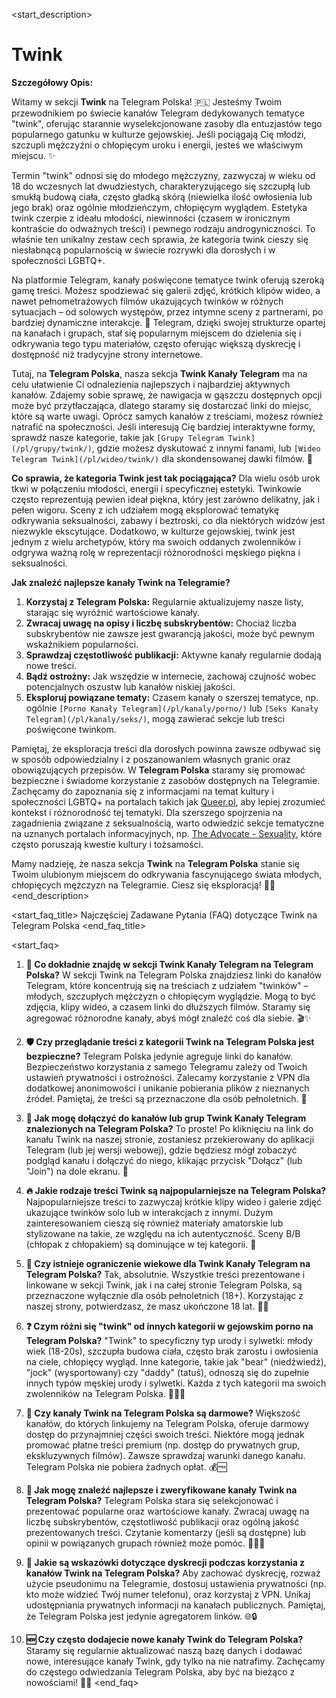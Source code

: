 <start_description>
# Twink

**Szczegółowy Opis:**

Witamy w sekcji **Twink** na Telegram Polska! 🇵🇱 Jesteśmy Twoim przewodnikiem po świecie kanałów Telegram dedykowanych tematyce "twink", oferując starannie wyselekcjonowane zasoby dla entuzjastów tego popularnego gatunku w kulturze gejowskiej. Jeśli pociągają Cię młodzi, szczupli mężczyźni o chłopięcym uroku i energii, jesteś we właściwym miejscu. ✨

Termin "twink" odnosi się do młodego mężczyzny, zazwyczaj w wieku od 18 do wczesnych lat dwudziestych, charakteryzującego się szczupłą lub smukłą budową ciała, często gładką skórą (niewielka ilość owłosienia lub jego brak) oraz ogólnie młodzieńczym, chłopięcym wyglądem. Estetyka twink czerpie z ideału młodości, niewinności (czasem w ironicznym kontraście do odważnych treści) i pewnego rodzaju androgyniczności. To właśnie ten unikalny zestaw cech sprawia, że kategoria twink cieszy się niesłabnącą popularnością w świecie rozrywki dla dorosłych i w społeczności LGBTQ+.

Na platformie Telegram, kanały poświęcone tematyce twink oferują szeroką gamę treści. Możesz spodziewać się galerii zdjęć, krótkich klipów wideo, a nawet pełnometrażowych filmów ukazujących twinków w różnych sytuacjach – od solowych występów, przez intymne sceny z partnerami, po bardziej dynamiczne interakcje. 🍑 Telegram, dzięki swojej strukturze opartej na kanałach i grupach, stał się popularnym miejscem do dzielenia się i odkrywania tego typu materiałów, często oferując większą dyskrecję i dostępność niż tradycyjne strony internetowe.

Tutaj, na **Telegram Polska**, nasza sekcja **Twink Kanały Telegram** ma na celu ułatwienie Ci odnalezienia najlepszych i najbardziej aktywnych kanałów. Zdajemy sobie sprawę, że nawigacja w gąszczu dostępnych opcji może być przytłaczająca, dlatego staramy się dostarczać linki do miejsc, które są warte uwagi. Oprócz samych kanałów z treściami, możesz również natrafić na społeczności. Jeśli interesują Cię bardziej interaktywne formy, sprawdź nasze kategorie, takie jak `[Grupy Telegram Twink](/pl/grupy/twink/)`, gdzie możesz dyskutować z innymi fanami, lub `[Wideo Telegram Twink](/pl/wideo/twink/)` dla skondensowanej dawki filmów. 🚀

**Co sprawia, że kategoria Twink jest tak pociągająca?**
Dla wielu osób urok tkwi w połączeniu młodości, energii i specyficznej estetyki. Twinkowie często reprezentują pewien ideał piękna, który jest zarówno delikatny, jak i pełen wigoru. Sceny z ich udziałem mogą eksplorować tematykę odkrywania seksualności, zabawy i beztroski, co dla niektórych widzów jest niezwykle ekscytujące. Dodatkowo, w kulturze gejowskiej, twink jest jednym z wielu archetypów, który ma swoich oddanych zwolenników i odgrywa ważną rolę w reprezentacji różnorodności męskiego piękna i seksualności.

**Jak znaleźć najlepsze kanały Twink na Telegramie?**
1.  **Korzystaj z Telegram Polska:** Regularnie aktualizujemy nasze listy, starając się wyróżnić wartościowe kanały.
2.  **Zwracaj uwagę na opisy i liczbę subskrybentów:** Chociaż liczba subskrybentów nie zawsze jest gwarancją jakości, może być pewnym wskaźnikiem popularności.
3.  **Sprawdzaj częstotliwość publikacji:** Aktywne kanały regularnie dodają nowe treści.
4.  **Bądź ostrożny:** Jak wszędzie w internecie, zachowaj czujność wobec potencjalnych oszustw lub kanałów niskiej jakości.
5.  **Eksploruj powiązane tematy:** Czasem kanały o szerszej tematyce, np. ogólnie `[Porno Kanały Telegram](/pl/kanaly/porno/)` lub `[Seks Kanały Telegram](/pl/kanaly/seks/)`, mogą zawierać sekcje lub treści poświęcone twinkom.

Pamiętaj, że eksploracja treści dla dorosłych powinna zawsze odbywać się w sposób odpowiedzialny i z poszanowaniem własnych granic oraz obowiązujących przepisów. W **Telegram Polska** staramy się promować bezpieczne i świadome korzystanie z zasobów dostępnych na Telegramie. Zachęcamy do zapoznania się z informacjami na temat kultury i społeczności LGBTQ+ na portalach takich jak [Queer.pl](https://queer.pl), aby lepiej zrozumieć kontekst i różnorodność tej tematyki. Dla szerszego spojrzenia na zagadnienia związane z seksualnością, warto odwiedzić sekcje tematyczne na uznanych portalach informacyjnych, np. [The Advocate - Sexuality](https://www.advocate.com/sexuality), które często poruszają kwestie kultury i tożsamości.

Mamy nadzieję, że nasza sekcja **Twink** na **Telegram Polska** stanie się Twoim ulubionym miejscem do odkrywania fascynującego świata młodych, chłopięcych mężczyzn na Telegramie. Ciesz się eksploracją! 💖🔄
<end_description>

<start_faq_title>
Najczęściej Zadawane Pytania (FAQ) dotyczące Twink na Telegram Polska
<end_faq_title>

<start_faq>
1. **🤔 Co dokładnie znajdę w sekcji Twink Kanały Telegram na Telegram Polska?**
W sekcji Twink na Telegram Polska znajdziesz linki do kanałów Telegram, które koncentrują się na treściach z udziałem "twinków" – młodych, szczupłych mężczyzn o chłopięcym wyglądzie. Mogą to być zdjęcia, klipy wideo, a czasem linki do dłuższych filmów. Staramy się agregować różnorodne kanały, abyś mógł znaleźć coś dla siebie. 🎬✨

2. **🛡️ Czy przeglądanie treści z kategorii Twink na Telegram Polska jest bezpieczne?**
Telegram Polska jedynie agreguje linki do kanałów. Bezpieczeństwo korzystania z samego Telegramu zależy od Twoich ustawień prywatności i ostrożności. Zalecamy korzystanie z VPN dla dodatkowej anonimowości i unikanie pobierania plików z nieznanych źródeł. Pamiętaj, że treści są przeznaczone dla osób pełnoletnich. 🔞

3. **🔗 Jak mogę dołączyć do kanałów lub grup Twink Kanały Telegram znalezionych na Telegram Polska?**
To proste! Po kliknięciu na link do kanału Twink na naszej stronie, zostaniesz przekierowany do aplikacji Telegram (lub jej wersji webowej), gdzie będziesz mógł zobaczyć podgląd kanału i dołączyć do niego, klikając przycisk "Dołącz" (lub "Join") na dole ekranu. 📲

4. **🔥 Jakie rodzaje treści Twink są najpopularniejsze na Telegram Polska?**
Najpopularniejsze treści to zazwyczaj krótkie klipy wideo i galerie zdjęć ukazujące twinków solo lub w interakcjach z innymi. Dużym zainteresowaniem cieszą się również materiały amatorskie lub stylizowane na takie, ze względu na ich autentyczność. Sceny B/B (chłopak z chłopakiem) są dominujące w tej kategorii. 🌟

5. **🔞 Czy istnieje ograniczenie wiekowe dla Twink Kanały Telegram na Telegram Polska?**
Tak, absolutnie. Wszystkie treści prezentowane i linkowane w sekcji Twink, jak i na całej stronie Telegram Polska, są przeznaczone wyłącznie dla osób pełnoletnich (18+). Korzystając z naszej strony, potwierdzasz, że masz ukończone 18 lat. 🚫👶

6. **❓ Czym różni się "twink" od innych kategorii w gejowskim porno na Telegram Polska?**
"Twink" to specyficzny typ urody i sylwetki: młody wiek (18-20s), szczupła budowa ciała, często brak zarostu i owłosienia na ciele, chłopięcy wygląd. Inne kategorie, takie jak "bear" (niedźwiedź), "jock" (wysportowany) czy "daddy" (tatuś), odnoszą się do zupełnie innych typów męskiej urody i sylwetki. Każda z tych kategorii ma swoich zwolenników na Telegram Polska. 🐻💪👴

7. **💸 Czy kanały Twink na Telegram Polska są darmowe?**
Większość kanałów, do których linkujemy na Telegram Polska, oferuje darmowy dostęp do przynajmniej części swoich treści. Niektóre mogą jednak promować płatne treści premium (np. dostęp do prywatnych grup, ekskluzywnych filmów). Zawsze sprawdzaj warunki danego kanału. Telegram Polska nie pobiera żadnych opłat. 💰🆓

8. **🧐 Jak mogę znaleźć najlepsze i zweryfikowane kanały Twink na Telegram Polska?**
Telegram Polska stara się selekcjonować i prezentować popularne oraz wartościowe kanały. Zwracaj uwagę na liczbę subskrybentów, częstotliwość publikacji oraz ogólną jakość prezentowanych treści. Czytanie komentarzy (jeśli są dostępne) lub opinii w powiązanych grupach również może pomóc. 🕵️‍♂️✨

9. **🤫 Jakie są wskazówki dotyczące dyskrecji podczas korzystania z kanałów Twink na Telegram Polska?**
Aby zachować dyskrecję, rozważ użycie pseudonimu na Telegramie, dostosuj ustawienia prywatności (np. kto może widzieć Twój numer telefonu), oraz korzystaj z VPN. Unikaj udostępniania prywatnych informacji na kanałach publicznych. Pamiętaj, że Telegram Polska jest jedynie agregatorem linków. 🌐🔒

10. **🆕 Czy często dodajecie nowe kanały Twink do Telegram Polska?**
Staramy się regularnie aktualizować naszą bazę danych i dodawać nowe, interesujące kanały Twink, gdy tylko na nie natrafimy. Zachęcamy do częstego odwiedzania Telegram Polska, aby być na bieżąco z nowościami! 🔄🆕
<end_faq>